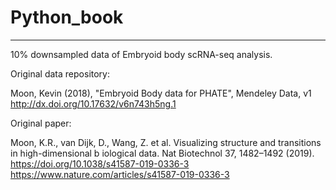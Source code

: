 # Python_book
---
10% downsampled data of Embryoid body scRNA-seq analysis.

Original data repository:

Moon, Kevin (2018), "Embryoid Body data for PHATE", Mendeley Data, v1
http://dx.doi.org/10.17632/v6n743h5ng.1


Original paper:

Moon, K.R., van Dijk, D., Wang, Z. et al. Visualizing structure and transitions in high-dimensional b    iological data. Nat Biotechnol 37, 1482–1492 (2019). https://doi.org/10.1038/s41587-019-0336-3
https://www.nature.com/articles/s41587-019-0336-3
